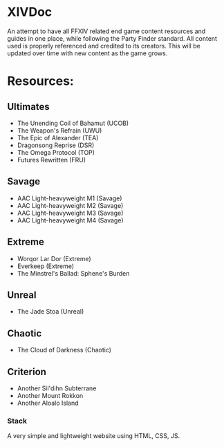 # XIVDoc

An attempt to have all FFXIV related end game content resources and guides in one place, while following the Party Finder standard.
All content used is properly referenced and credited to its creators. This will be updated over time with new content as the game grows.

# Resources:

## Ultimates

- The Unending Coil of Bahamut (UCOB)
- The Weapon's Refrain (UWU)
- The Epic of Alexander (TEA)
- Dragonsong Reprise (DSR)
- The Omega Protocol (TOP)
- Futures Rewritten (FRU)

## Savage

- AAC Light-heavyweight M1 (Savage)
- AAC Light-heavyweight M2 (Savage)
- AAC Light-heavyweight M3 (Savage)
- AAC Light-heavyweight M4 (Savage)

## Extreme

- Worqor Lar Dor (Extreme)
- Everkeep (Extreme)
- The Minstrel's Ballad: Sphene's Burden

## Unreal

- The Jade Stoa (Unreal)

## Chaotic

- The Cloud of Darkness (Chaotic)

## Criterion

- Another Sil'dihn Subterrane
- Another Mount Rokkon
- Another Aloalo Island

### Stack

A very simple and lightweight website using HTML, CSS, JS.